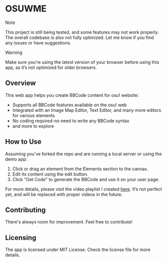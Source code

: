 # OSUWME

> [!NOTE]
> This project is still being tested, and some features may not work properly. The overall codebase is also not fully optimized. Let me know if you find any issues or have suggestions.

> [!WARNING]
> Make sure you’re using the latest version of your browser before using this app, as it’s not optimized for older browsers.

## Overview

This web app helps you create BBCode content for osu! website:

- Supports all BBCode features available on the osu! web
- Integrated with an Image Map Editor, Text Editor, and many more editors for various elements
- No coding required-no need to write any BBCode syntax
- and more to explore

## How to Use

Assuming you've forked the repo and are running a local server or using the demo app:

1. Click or drag an element from the Elements section to the canvas.
2. Edit its content using the edit button.
3. Click "Get Code" to generate the BBCode and use it on your user page.

For more details, please visit the video playlist I created [here](https://youtube.com/playlist?list=PLL5szT8gX9gmtDv2M7z7_Sz_fQS8EYe_Y&si=AA2iB_AWWvf0wf0s). It’s not perfect yet, and will be replaced with proper videos in the future.

## Contributing

There's always room for improvement. Feel free to contribute!

## Licensing

The app is licensed under MIT License. Check the license file for more details.

